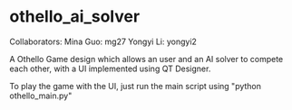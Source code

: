 # othello_ai_solver
Collaborators: 
Mina Guo: mg27
Yongyi Li: yongyi2

A Othello Game design which allows an user and an AI solver to compete each other, with a UI implemented using QT Designer.

To play the game with the UI, just run the main script using "python othello_main.py"
